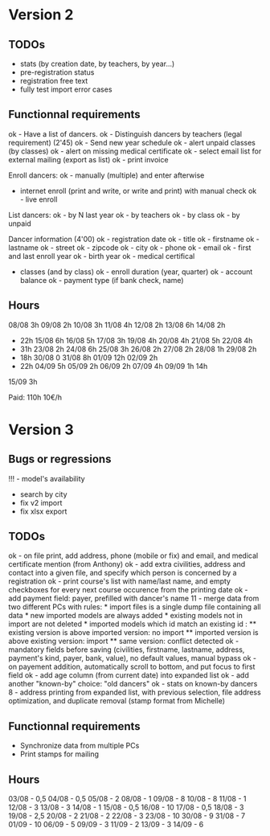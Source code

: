 # Version 2

## TODOs

- stats (by creation date, by teachers, by year...)
- pre-registration status
- registration free text
- fully test import error cases

## Functionnal requirements

ok - Have a list of dancers.
ok - Distinguish dancers by teachers (legal requirement) (2'45)
ok - Send new year schedule
ok - alert unpaid classes (by classes)
ok - alert on missing medical certificate
ok - select email list for external mailing (export as list)
ok - print invoice

Enroll dancers:
ok - manually (multiple) and enter afterwise
- internet enroll (print and write, or write and print) with manual check
ok - live enroll

List dancers:
ok - by N last year
ok - by teachers
ok - by class
ok - by unpaid

Dancer information (4'00) 
ok - registration date
ok - title
ok - firstname
ok - lastname
ok - street
ok - zipcode
ok - city
ok - phone
ok - email
ok - first and last enroll year
ok - birth year
ok - medical certifical 
- classes (and by class)
  ok - enroll duration (year, quarter)
  ok - account balance 
  ok - payment type (if bank check, name)

## Hours

08/08 3h
09/08 2h
10/08 3h
11/08 4h
12/08 2h
13/08 6h
14/08 2h
- 22h
15/08 6h
16/08 5h
17/08 3h
19/08 4h
20/08 4h
21/08 5h
22/08 4h
- 31h
23/08 2h
24/08 6h
25/08 3h
26/08 2h
27/08 2h
28/08 1h
29/08 2h
- 18h
30/08 0
31/08 8h
01/09 12h
02/09 2h
- 22h
04/09 5h
05/09 2h
06/09 2h
07/09 4h
09/09 1h
14h

15/09 3h

Paid: 110h 10€/h

# Version 3

## Bugs or regressions

!!! - model's availability
- search by city
- fix v2 import
- fix xlsx export

## TODOs 

ok - on file print, add address, phone (mobile or fix) and email, and medical certificate mention (from Anthony)
ok - add extra civilities, address and contact into a given file, and specify which person is concerned by a registration
ok - print course's list with name/last name, and empty checkboxes for every next course occurence from the printing date
ok - add payment field: payer, prefilled with dancer's name
11 - merge data from two different PCs with rules: 
     * import files is a single dump file containing all data
     * new imported models are always added
     * existing models not in import are not deleted
     * imported models which id match an existing id :
     ** existing version is above imported version: no import
     ** imported version is above existing version: import
     ** same version: conflict detected
ok - mandatory fields before saving (civilities, firstname, lastname, address, payment's kind, payer, bank, value), no default values, manual bypass
ok - on payement addition, automatically scroll to bottom, and put focus to first field
ok - add age column (from current date) into expanded list
ok - add another "known-by" choice: "old dancers"
ok - stats on known-by dancers 
 8 - address printing from expanded list, with previous selection, file address optimization, and duplicate removal (stamp format from Michelle)

## Functionnal requirements

- Synchronize data from multiple PCs
- Print stamps for mailing

## Hours

03/08 - 0,5
04/08 - 0,5
05/08 - 2
08/08 - 1
09/08 - 8
10/08 - 8
11/08 - 1
12/08 - 3
13/08 - 3
14/08 - 1
15/08 - 0,5
16/08 - 10
17/08 - 0,5
18/08 - 3
19/08 - 2,5
20/08 - 2
21/08 - 2
22/08 - 3
23/08 - 10
30/08 - 9
31/08 - 7
01/09 - 10
06/09 - 5
09/09 - 3
11/09 - 2
13/09 - 3
14/09 - 6